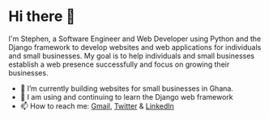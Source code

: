 # Hi there 👋

I'm Stephen, a Software Engineer and Web Developer using Python and the Django framework to develop websites and web applications for individuals and small businesses. My goal is to help individuals and small businesses establish a web presence successfully and focus on growing their businesses.

- 🔭 I’m currently building websites for small businesses in Ghana.
- 🌱 I am using and continuing to learn the Django web framework
- 📫 How to reach me: [Gmail](sehumah07@gmail.com), [Twitter](twitter.com/itssteph70) & [LinkedIn](linkedin.com/in/stephenehumah)

